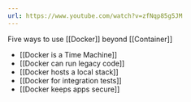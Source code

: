 ```yaml
---
url: https://www.youtube.com/watch?v=zfNqp85g5JM
---
```


Five ways to use [[Docker]] beyond [[Container]]

- [[Docker is a Time Machine]]
- [[Docker can run legacy code]]
- [[Docker hosts a local stack]]
- [[Docker for integration tests]]
- [[Docker keeps apps secure]]
